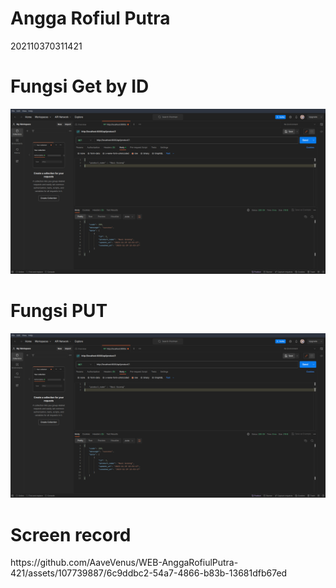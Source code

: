 <h1>Angga Rofiul Putra</h1>
<p>202110370311421</p>
<h1>Fungsi Get by ID</h1>
<img src="getByID.png"/>
<h1>Fungsi PUT</h1>
<img src="getByID.png"/>
<h1>Screen record</h1>
https://github.com/AaveVenus/WEB-AnggaRofiulPutra-421/assets/107739887/6c9ddbc2-54a7-4866-b83b-13681dfb67ed

